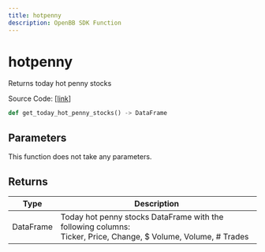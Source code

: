 ```yaml
---
title: hotpenny
description: OpenBB SDK Function
---
```


# hotpenny

Returns today hot penny stocks

Source Code: [[link](https://github.com/OpenBB-finance/OpenBBTerminal/tree/main/openbb_terminal/stocks/discovery/shortinterest_model.py#L38)]

```python
def get_today_hot_penny_stocks() -> DataFrame
```
## Parameters

This function does not take any parameters.

## Returns

| Type | Description |
| ---- | ----------- |
| DataFrame | Today hot penny stocks DataFrame with the following columns:<br/>Ticker, Price, Change, $ Volume, Volume, # Trades |

